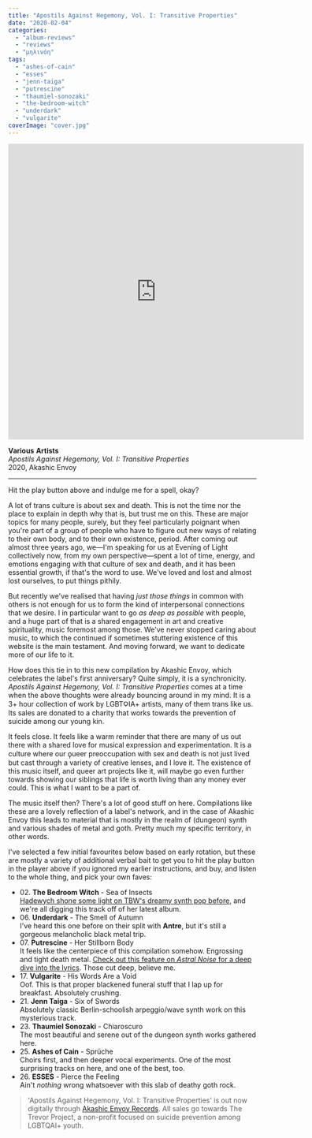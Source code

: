 ```yaml
---
title: "Apostils Against Hegemony, Vol. I: Transitive Properties"
date: "2020-02-04"
categories: 
  - "album-reviews"
  - "reviews"
  - "μηλινόη"
tags: 
  - "ashes-of-cain"
  - "esses"
  - "jenn-taiga"
  - "putrescine"
  - "thaumiel-sonozaki"
  - "the-bedroom-witch"
  - "underdark"
  - "vulgarite"
coverImage: "cover.jpg"
---
```


<iframe style="border: 0; width: 600px; height: 600px;" src="https://bandcamp.com/EmbeddedPlayer/album=1252669767/size=large/bgcol=333333/linkcol=ffffff/minimal=true/transparent=true/" seamless=""><a href="http://akashicenvoy.bandcamp.com/album/apostils-against-hegemony-vol-i-transitive-properties">Apostils Against Hegemony, Vol. I: Transitive Properties by VARIOUS ARTISTS</a></iframe>

**Various** **Artists**  
_Apostils Against Hegemony, Vol. I: Transitive Properties_  
2020, Akashic Envoy

* * *

Hit the play button above and indulge me for a spell, okay?

A lot of trans culture is about sex and death. This is not the time nor the place to explain in depth why that is, but trust me on this. These are major topics for many people, surely, but they feel particularly poignant when you're part of a group of people who have to figure out new ways of relating to their own body, and to their own existence, period. After coming out almost three years ago, we—I'm speaking for us at Evening of Light collectively now, from my own perspective—spent a lot of time, energy, and emotions engaging with that culture of sex and death, and it has been essential growth, if that's the word to use. We've loved and lost and almost lost ourselves, to put things pithily.

But recently we've realised that having _just those things_ in common with others is not enough for us to form the kind of interpersonal connections that we desire. I in particular want to go _as deep as possible_ with people, and a huge part of that is a shared engagement in art and creative spirituality, music foremost among those. We've never stopped caring about music, to which the continued if sometimes stuttering existence of this website is the main testament. And moving forward, we want to dedicate more of our life to it.

How does this tie in to this new compilation by Akashic Envoy, which celebrates the label's first anniversary? Quite simply, it is a synchronicity. _Apostils Against Hegemony, Vol. I: Transitive Properties_ comes at a time when the above thoughts were already bouncing around in my mind. It is a 3+ hour collection of work by LGBTϘIA+ artists, many of them trans like us. Its sales are donated to a charity that works towards the prevention of suicide among our young kin.

It feels close. It feels like a warm reminder that there are many of us out there with a shared love for musical expression and experimentation. It is a culture where our ϙueer preoccupation with sex and death is not just lived but cast through a variety of creative lenses, and I love it. The existence of this music itself, and queer art projects like it, will maybe go even further towards showing our siblings that life is worth living than any money ever could. This is what I want to be a part of.

The music itself then? There's a lot of good stuff on here. Compilations like these are a lovely reflection of a label's network, and in the case of Akashic Envoy this leads to material that is mostly in the realm of (dungeon) synth and various shades of metal and goth. Pretty much my specific territory, in other words.

I've selected a few initial favourites below based on early rotation, but these are mostly a variety of additional verbal bait to get you to hit the play button in the player above if you ignored my earlier instructions, and buy, and listen to the whole thing, and pick your own faves:

- 02\. **The Bedroom Witch** - Sea of Insects  
    [Hadewych shone some light on TBW's dreamy synth pop before](http://www.eveningoflight.nl/2018/11/08/hadewych-7-november-2018/), and we're all digging this track off of her latest album.
- 06\. **Underdark** \- The Smell of Autumn  
    I've heard this one before on their split with **Antre**, but it's still a gorgeous melancholic black metal trip.
- 07\. **Putrescine** \- Her Stillborn Body  
    It feels like the centerpiece of this compilation somehow. Engrossing and tight death metal. [Check out this feature on _Astral Noise_ for a deep dive into the lyrics](https://astralnoizeuk.com/2020/02/04/her-stillborn-body-an-inside-look-at-the-new-putrescine-track/). Those cut deep, believe me.
- 17\. **Vulgarite** \- His Words Are a Void  
    Oof. This is that proper blackened funeral stuff that I lap up for breakfast. Absolutely crushing.
- 21\. **Jenn Taiga** \- Six of Swords  
    Absolutely classic Berlin-schoolish arpeggio/wave synth work on this mysterious track.
- 23\. **Thaumiel Sonozaki** \- Chiaroscuro  
    The most beautiful and serene out of the dungeon synth works gathered here.
- 25\. **Ashes of Cain** \- Sprüche  
    Choirs first, and then deeper vocal experiments. One of the most surprising tracks on here, and one of the best, too.
- 26\. **ESSES** \- Pierce the Feeling  
    Ain't _nothing_ wrong whatsoever with this slab of deathy goth rock.

> 'Apostils Against Hegemony, Vol. I: Transitive Properties' is out now digitally through [Akashic Envoy Records](https://akashicenvoy.bandcamp.com/album/apostils-against-hegemony-vol-i-transitive-properties). All sales go towards The Trevor Project, a non-profit focused on suicide prevention among LGBTQAI+ youth.
